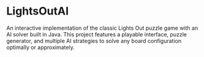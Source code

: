 # LightsOutAI
An interactive implementation of the classic Lights Out puzzle game with an AI solver built in Java. This project features a playable interface, puzzle generator, and multiple AI strategies to solve any board configuration optimally or approximately.
